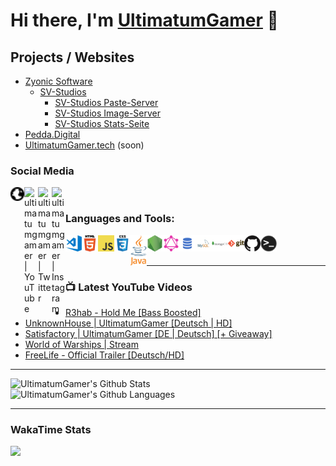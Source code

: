 # Hi there, I'm [UltimatumGamer][website] 👋

## Projects / Websites
- [Zyonic Software](https://zyonicsoftware.com/)
  - [SV-Studios](https://sv-studios.net/)
    - [SV-Studios Paste-Server](https://paste.sv-studios.net/)
    - [SV-Studios Image-Server](https://image.sv-studios.net/)
    - [SV-Studios Stats-Seite](https://stats.sv-studios.net/)
- [Pedda.Digital](https://pedda.digital/)
- [UltimatumGamer.tech](https://ultimatumgamer.tech/) (soon)

### Social Media

[<img align="left" alt="ultimatumgamer | Website" width="22px" src="https://raw.githubusercontent.com/iconic/open-iconic/master/svg/globe.svg" />][website]
[<img align="left" alt="ultimatumgamer | YouTube" width="22px" src="https://cdn.jsdelivr.net/npm/simple-icons@v3/icons/youtube.svg" />][youtube]
[<img align="left" alt="ultimatumgamer | Twitter" width="22px" src="https://cdn.jsdelivr.net/npm/simple-icons@v3/icons/twitter.svg" />][twitter]
[<img align="left" alt="ultimatumgamer | Instagram" width="22px" src="https://cdn.jsdelivr.net/npm/simple-icons@v3/icons/instagram.svg" />][instagram]

<br />

### Languages and Tools:

<img align="left" alt="Visual Studio Code" width="26px" src="https://raw.githubusercontent.com/github/explore/80688e429a7d4ef2fca1e82350fe8e3517d3494d/topics/visual-studio-code/visual-studio-code.png" />
<img align="left" alt="HTML5" width="26px" src="https://raw.githubusercontent.com/github/explore/80688e429a7d4ef2fca1e82350fe8e3517d3494d/topics/html/html.png" />
<img align="left" alt="JAVASCRIPT" width="26px" src="https://raw.githubusercontent.com/github/explore/80688e429a7d4ef2fca1e82350fe8e3517d3494d/topics/javascript/javascript.png" />
<img align="left" alt="CSS3" width="26px" src="https://raw.githubusercontent.com/github/explore/80688e429a7d4ef2fca1e82350fe8e3517d3494d/topics/css/css.png" />
<img align="left" alt="JAVA" width="26px" src="https://raw.githubusercontent.com/Spark61/Spark61/master/Java-Logo.svg" />
<img align="left" alt="Node.js" width="26px" src="https://raw.githubusercontent.com/github/explore/80688e429a7d4ef2fca1e82350fe8e3517d3494d/topics/nodejs/nodejs.png" />
<img align="left" alt="GraphQL" width="26px" src="https://raw.githubusercontent.com/github/explore/80688e429a7d4ef2fca1e82350fe8e3517d3494d/topics/graphql/graphql.png" />
<img align="left" alt="SQL" width="26px" src="https://raw.githubusercontent.com/github/explore/80688e429a7d4ef2fca1e82350fe8e3517d3494d/topics/sql/sql.png" />
<img align="left" alt="MySQL" width="26px" src="https://raw.githubusercontent.com/github/explore/80688e429a7d4ef2fca1e82350fe8e3517d3494d/topics/mysql/mysql.png" />
<img align="left" alt="MongoDB" width="26px" src="https://raw.githubusercontent.com/github/explore/80688e429a7d4ef2fca1e82350fe8e3517d3494d/topics/mongodb/mongodb.png" />
<img align="left" alt="Git" width="26px" src="https://raw.githubusercontent.com/github/explore/80688e429a7d4ef2fca1e82350fe8e3517d3494d/topics/git/git.png" />
<img align="left" alt="GitHub" width="26px" src="https://raw.githubusercontent.com/github/explore/78df643247d429f6cc873026c0622819ad797942/topics/github/github.png" />
<img align="left" alt="Terminal" width="26px" src="https://raw.githubusercontent.com/github/explore/80688e429a7d4ef2fca1e82350fe8e3517d3494d/topics/terminal/terminal.png" />

<br />
<br />

---

### 📺 Latest YouTube Videos
<!-- YOUTUBE:START -->
- [R3hab - Hold Me [Bass Boosted]](https://www.youtube.com/watch?v=Ug1L28SFizo)
- [UnknownHouse | UltimatumGamer [Deutsch | HD]](https://www.youtube.com/watch?v=g0sOeMZLu0U)
- [Satisfactory | UltimatumGamer [DE | Deutsch] [+ Giveaway]](https://www.youtube.com/watch?v=oKp9BUWQBLA)
- [World of Warships | Stream](https://www.youtube.com/watch?v=rE_UxUNXQa0)
- [FreeLife - Official Trailer [Deutsch/HD]](https://www.youtube.com/watch?v=uDO_6B5KmnE)
<!-- YOUTUBE:END -->

---

<img align="left" alt="UltimatumGamer's Github Stats" src="https://github-readme-stats.vercel.app/api?username=UltimatumGamer&show_icons=true&hide_border=true&count_private=true" />

<br />                                                                                                 

<img align="left" alt="UltimatumGamer's Github Languages" src="https://github-readme-stats.vercel.app/api/top-langs/?username=UltimatumGamer&hide_border=true&count_private=true" />

<br /> 

---

### WakaTime Stats
<img src="https://wakatime.com/share/@UltimatumGamer/2ae9fb74-5fee-42f9-8a9f-1c9a9218f129.svg">


[website]: https://pedda.digital
[twitter]: https://twitter.com/ultimatumgamer1
[youtube]: https://www.youtube.com/channel/UCHAwnRWgTi3Pp_T6cHBSr4Q
[instagram]: https://instagram.com/ultimatumgamer1
